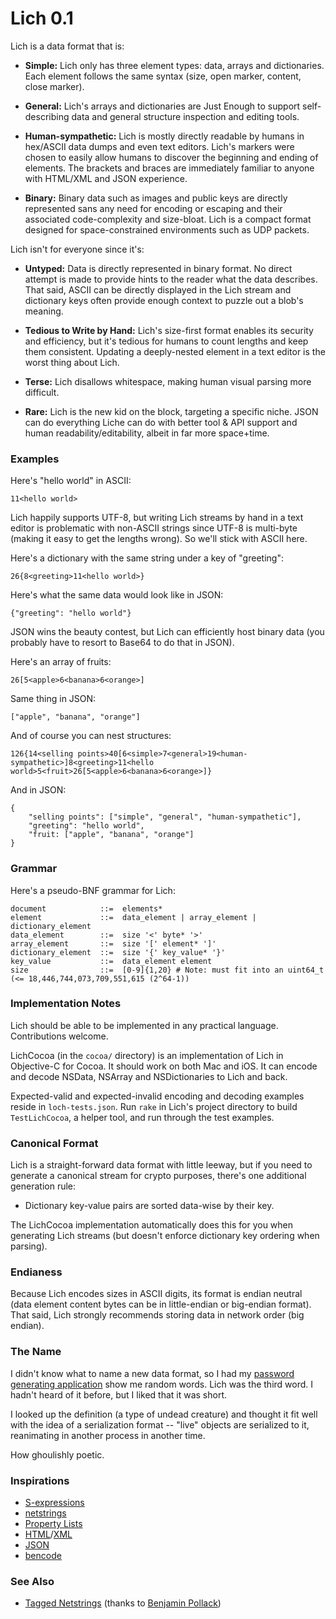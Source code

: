 # Lich 0.1

Lich is a data format that is:

* **Simple:** Lich only has three element types: data, arrays and dictionaries. Each element follows the same syntax (size, open marker, content, close marker).

* **General:** Lich's arrays and dictionaries are Just Enough to support self-describing data and general structure inspection and editing tools.

* **Human-sympathetic:** Lich is mostly directly readable by humans in hex/ASCII data dumps and even text editors. Lich's markers were chosen to easily allow humans to discover the beginning and ending of elements. The brackets and braces are immediately familiar to anyone with HTML/XML and JSON experience.

* **Binary:** Binary data such as images and public keys are directly represented sans any need for encoding or escaping and their associated code-complexity and size-bloat. Lich is a compact format designed for space-constrained environments such as UDP packets.

Lich isn't for everyone since it's:

* **Untyped:** Data is directly represented in binary format. No direct attempt is made to provide hints to the reader what the data describes. That said, ASCII can be directly displayed in the Lich stream and dictionary keys often provide enough context to puzzle out a blob's meaning.

* **Tedious to Write by Hand:** Lich's size-first format enables its security and efficiency, but it's tedious for humans to count lengths and keep them consistent. Updating a deeply-nested element in a text editor is the worst thing about Lich.

* **Terse:** Lich disallows whitespace, making human visual parsing more difficult.

* **Rare:** Lich is the new kid on the block, targeting a specific niche. JSON can do everything Liche can do with better tool & API support and human readability/editability, albeit in far more space+time.

### Examples

Here's "hello world" in ASCII:

	11<hello world>

Lich happily supports UTF-8, but writing Lich streams by hand in a text editor is problematic with non-ASCII strings since UTF-8 is multi-byte (making it easy to get the lengths wrong). So we'll stick with ASCII here.

Here's a dictionary with the same string under a key of "greeting":

	26{8<greeting>11<hello world>}

Here's what the same data would look like in JSON:

	{"greeting": "hello world"}

JSON wins the beauty contest, but Lich can efficiently host binary data (you probably have to resort to Base64 to do that in JSON).

Here's an array of fruits:

	26[5<apple>6<banana>6<orange>]

Same thing in JSON:

	["apple", "banana", "orange"]

And of course you can nest structures:

	126{14<selling points>40[6<simple>7<general>19<human-sympathetic>]8<greeting>11<hello world>5<fruit>26[5<apple>6<banana>6<orange>]}

And in JSON:

	{
		"selling points": ["simple", "general", "human-sympathetic"],
		"greeting": "hello world",
		"fruit: ["apple", "banana", "orange"]
	}

### Grammar

Here's a pseudo-BNF grammar for Lich:

	document            ::=  elements*
	element             ::=  data_element | array_element | dictionary_element
	data_element        ::=  size '<' byte* '>'
	array_element       ::=  size '[' element* ']'
	dictionary_element  ::=  size '{' key_value* '}'
	key_value           ::=  data_element element
	size                ::=  [0-9]{1,20} # Note: must fit into an uint64_t (<= 18,446,744,073,709,551,615 (2^64-1))

### Implementation Notes

Lich should be able to be implemented in any practical language. Contributions welcome.

LichCocoa (in the `cocoa/` directory) is an implementation of Lich in Objective-C for Cocoa. It should work on both Mac and iOS. It can encode and decode NSData, NSArray and NSDictionaries to Lich and back.

Expected-valid and expected-invalid encoding and decoding examples reside in `loch-tests.json`. Run `rake` in Lich's project directory to build `TestLichCocoa`, a helper tool, and run through the test examples.

### Canonical Format

Lich is a straight-forward data format with little leeway, but if you need to generate a canonical stream for crypto purposes, there's one additional generation rule:

* Dictionary key-value pairs are sorted data-wise by their key.

The LichCocoa implementation automatically does this for you when generating Lich streams (but doesn't enforce dictionary key ordering when parsing).

### Endianess

Because Lich encodes sizes in ASCII digits, its format is endian neutral (data element content bytes can be in little-endian or big-endian format). That said, Lich strongly recommends storing data in network order (big endian).

### The Name

I didn't know what to name a new data format, so I had my [password generating application](http://www.selznick.com/products/passwordwallet/) show me random words. Lich was the third word. I hadn't heard of it before, but I liked that it was short.

I looked up the definition (a type of undead creature) and thought it fit well with the idea of a serialization format -- "live" objects are serialized to it, reanimating in another process in another time.

How ghoulishly poetic.

### Inspirations

* [S-expressions](http://en.wikipedia.org/wiki/S_expression)
* [netstrings](http://en.wikipedia.org/wiki/Netstrings)
* [Property Lists](http://en.wikipedia.org/wiki/Property_list)
* [HTML](http://en.wikipedia.org/wiki/Html)/[XML](http://en.wikipedia.org/wiki/Xml)
* [JSON](http://en.wikipedia.org/wiki/Json)
* [bencode](http://en.wikipedia.org/wiki/Bencode)

### See Also

* [Tagged Netstrings](http://tnetstrings.org/) (thanks to [
Benjamin Pollack](https://twitter.com/bitquabit/status/253961353402925057))